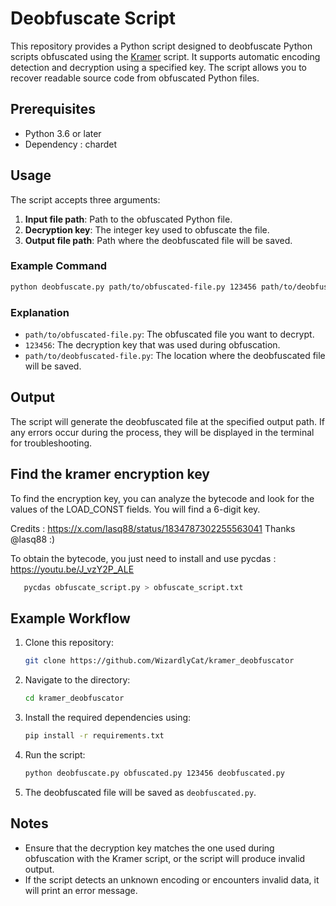 # Deobfuscate Script

This repository provides a Python script designed to deobfuscate Python scripts obfuscated using the [Kramer](https://github.com/billythegoat356/Kramer) script. It supports automatic encoding detection and decryption using a specified key. The script allows you to recover readable source code from obfuscated Python files.

## Prerequisites

- Python 3.6 or later
- Dependency : chardet

## Usage

The script accepts three arguments:

1. **Input file path**: Path to the obfuscated Python file.
2. **Decryption key**: The integer key used to obfuscate the file.
3. **Output file path**: Path where the deobfuscated file will be saved.

### Example Command

```bash
python deobfuscate.py path/to/obfuscated-file.py 123456 path/to/deobfuscated-file.py
```

### Explanation

- `path/to/obfuscated-file.py`: The obfuscated file you want to decrypt.
- `123456`: The decryption key that was used during obfuscation.
- `path/to/deobfuscated-file.py`: The location where the deobfuscated file will be saved.

## Output

The script will generate the deobfuscated file at the specified output path. If any errors occur during the process, they will be displayed in the terminal for troubleshooting.

## Find the kramer encryption key

To find the encryption key, you can analyze the bytecode and look for the values of the LOAD_CONST fields. You will find a 6-digit key.

Credits : https://x.com/lasq88/status/1834787302255563041
Thanks @lasq88 :)

To obtain the bytecode, you just need to install and use pycdas : https://youtu.be/J_vzY2P_ALE

```bash
   pycdas obfuscate_script.py > obfuscate_script.txt
```

## Example Workflow

1. Clone this repository:

   ```bash
   git clone https://github.com/WizardlyCat/kramer_deobfuscator
   ```

2. Navigate to the directory:

   ```bash
   cd kramer_deobfuscator
   ```

3. Install the required dependencies using:

   ```bash
   pip install -r requirements.txt
   ```

4. Run the script:

   ```bash
   python deobfuscate.py obfuscated.py 123456 deobfuscated.py
   ```

5. The deobfuscated file will be saved as `deobfuscated.py`.


## Notes

- Ensure that the decryption key matches the one used during obfuscation with the Kramer script, or the script will produce invalid output.
- If the script detects an unknown encoding or encounters invalid data, it will print an error message.


